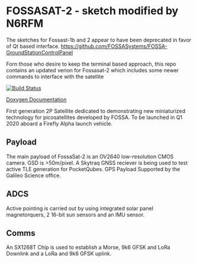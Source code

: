 # FOSSASAT-2 -  sketch modified by N6RFM

The sketches for Fossast-1b and 2 appear to have been deprecated in favor of Qt based interface.  https://github.com/FOSSASystems/FOSSA-GroundStationControlPanel

Forn those who desire to keep the terminal based approach, this repo contains an updated verion for Fossasat-2 which includes some newer commands to interface with the satellite

[![Build Status](https://Github.com/FOSSASystems/FOSSASAT-2/workflows/CI/badge.svg)](https://github.com/FOSSASystems/FOSSASAT-2/actions)

[Doxygen Documentation](https://fossasystems.github.io/FOSSASAT-2)


First generation 2P Satellite dedicated to demonstrating new miniaturized technology for picosatellites developed by FOSSA. To be launched in Q1 2020 aboard a Firefly Alpha launch vehicle. 

## Payload
The main payload of FossaSat-2 is an OV2640 low-resolution CMOS camera. GSD is >50m/pixel. A Skytraq GNSS reciever is being used to test active TLE generation for PocketQubes. GPS Payload Supported by the Galileo Science office.

## ADCS
Active pointing is carried out by using integrated solar panel magnetorquers, 2 16-bit sun sensors and an IMU sensor.

## Comms
An SX1268T Chip is used to establish a Morse, 9k6 GFSK and LoRa Downlink and a LoRa and 9k6 GFSK uplink.

